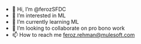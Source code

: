 - 👋 Hi, I’m @ferozSFDC
- 👀 I’m interested in ML
- 🌱 I’m currently learning ML
- 💞️ I’m looking to collaborate on pro bono work
- 📫 How to reach me feroz.rehman@mulesoft.com

<!---
ferozSFDC/ferozSFDC is a ✨ special ✨ repository because its `README.md` (this file) appears on your GitHub profile.
You can click the Preview link to take a look at your changes.
--->
